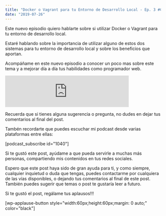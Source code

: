 ```yaml
---
title: "Docker o Vagrant para tu Entorno de Desarrollo Local - Ep. 3 #CodingRocks"
date: "2019-07-26"
---
```


Este nuevo episodio quiero hablarte sobre si utilizar Docker o Vagrant para tu entorno de desarrollo local.

Estaré hablando sobre la importancia de utilizar alguno de estos dos sistemas para tu entorno de desarrollo local y sobre los beneficios que aportan.

Acompáñame en este nuevo episodio a conocer un poco mas sobre este tema y a mejorar día a día tus habilidades como programador web.

<iframe src="https://anchor.fm/codingrocks/embed/episodes/Ep--3---Docker-o-Vagrant-para-tu-Entorno-de-Desarrollo-Local-e4o6hv" height="102px" width="400px" frameborder="0" scrolling="no"></iframe>

Recuerda que si tienes alguna sugerencia o pregunta, no dudes en dejar tus comentarios al final del post.

Tambén recordarte que puedes escuchar mi podcast desde varias plataformas entre ellas:

\[podcast\_subscribe id="1040"\]

Si te gustó este post, ayúdame a que pueda servirle a muchas más personas, compartiendo mis contenidos en tus redes sociales.

Espero que este post haya sido de gran ayuda para ti, y como siempre, cualquier inquietud o duda que tengas, puedes contactarme por cualquiera de las vías disponibles, o dejando tus comentarios al final de este post. También puedes sugerir que temas o post te gustaría leer a futuro.  

Si te gustó el post, regálame tus aplausos!!!

\[wp-applause-button style="width:60px;height:60px;margin: 0 auto;" color="black"\]
